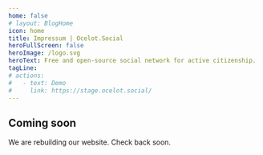 ```yaml
---
home: false
# layout: BlogHome
icon: home
title: Impressum | Ocelot.Social
heroFullScreen: false
heroImage: /logo.svg
heroText: Free and open-source social network for active citizenship.
tagLine: 
# actions:
#   - text: Demo
#     link: https://stage.ocelot.social/
---
```

## Coming soon

We are rebuilding our website. Check back soon.
